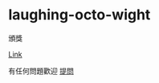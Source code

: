 # laughing-octo-wight
頒獎

[Link](http://blog.noracami.org/laughing-octo-wight/dev.html)

有任何問題歡迎 [提問](https://github.com/noracami/laughing-octo-wight/issues)
